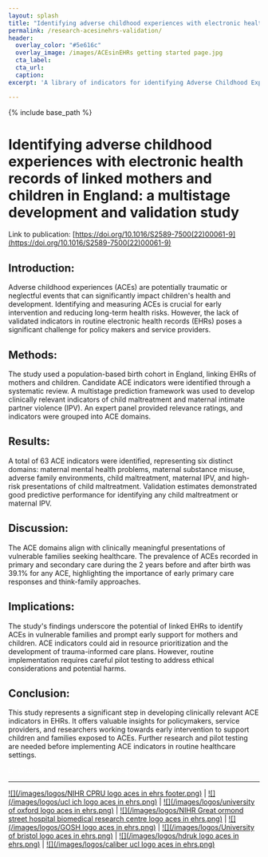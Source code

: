 ```yaml
---
layout: splash
title: "Identifying adverse childhood experiences with electronic health records of linked mothers and children in England: a multistage development and validation study"
permalink: /research-acesinehrs-validation/
header:
  overlay_color: "#5e616c"
  overlay_image: /images/ACEsinEHRs getting started page.jpg
  cta_label: 
  cta_url: 
  caption:
excerpt: 'A library of indicators for identifying Adverse Childhood Experiences (ACEs) in Electronic Health Records (EHRs) <br /> <small><a href="https://www.thelancet.com/journals/lanpub/article/PIIS2468-2667(23)00119-6/fulltext">New study out in Lancet Public Health!</a></small><br /><br /> {::nomarkdown}<iframe style="display: inline-block;" src=" " frameborder="0" scrolling="0" width="160px" height="30px"></iframe> <iframe style="display: inline-block;" src="" frameborder="0" scrolling="0" width="158px" height="30px"></iframe>{:/nomarkdown}'

---
```


{% include base_path %}

# Identifying adverse childhood experiences with electronic health records of linked mothers and children in England: a multistage development and validation study

Link to publication: [https://doi.org/10.1016/S2589-7500(22)00061-9](https://doi.org/10.1016/S2589-7500(22)00061-9)

## Introduction:
Adverse childhood experiences (ACEs) are potentially traumatic or neglectful events that can significantly impact children's health and development. Identifying and measuring ACEs is crucial for early intervention and reducing long-term health risks. However, the lack of validated indicators in routine electronic health records (EHRs) poses a significant challenge for policy makers and service providers.

## Methods:
The study used a population-based birth cohort in England, linking EHRs of mothers and children. Candidate ACE indicators were identified through a systematic review. A multistage prediction framework was used to develop clinically relevant indicators of child maltreatment and maternal intimate partner violence (IPV). An expert panel provided relevance ratings, and indicators were grouped into ACE domains.

## Results:
A total of 63 ACE indicators were identified, representing six distinct domains: maternal mental health problems, maternal substance misuse, adverse family environments, child maltreatment, maternal IPV, and high-risk presentations of child maltreatment. Validation estimates demonstrated good predictive performance for identifying any child maltreatment or maternal IPV.

## Discussion:
The ACE domains align with clinically meaningful presentations of vulnerable families seeking healthcare. The prevalence of ACEs recorded in primary and secondary care during the 2 years before and after birth was 39.1% for any ACE, highlighting the importance of early primary care responses and think-family approaches.

## Implications:
The study's findings underscore the potential of linked EHRs to identify ACEs in vulnerable families and prompt early support for mothers and children. ACE indicators could aid in resource prioritization and the development of trauma-informed care plans. However, routine implementation requires careful pilot testing to address ethical considerations and potential harms.

## Conclusion:
This study represents a significant step in developing clinically relevant ACE indicators in EHRs. It offers valuable insights for policymakers, service providers, and researchers working towards early intervention to support children and families exposed to ACEs. Further research and pilot testing are needed before implementing ACE indicators in routine healthcare settings.

<span style="color:white"> Dr Shabeer Syed, Clinical Psychologist & Senior Research Associate </span>

---

  [![](/images/logos/NIHR CPRU logo aces in ehrs footer.png)](https://www.ucl.ac.uk/children-policy-research/) | [![](/images/logos/ucl ich logo aces in ehrs.png)](https://www.ucl.ac.uk/child-health/great-ormond-street-institute-child-health-0) | [![](/images/logos/university of oxford logo aces in ehrs.png)](https://www.ox.ac.uk/) | [![](/images/logos/NIHR Great ormond street hospital biomedical research centre logo aces in ehrs.png)](https://www.gosh.nhs.uk/our-research/our-research-infrastructure/nihr-great-ormond-street-hospital-brc/) | [![](/images/logos/GOSH logo aces in ehrs.png)](https://www.gosh.nhs.uk/) | [![](/images/logos/University of bristol logo aces in ehrs.png)](https://www.bristol.ac.uk/) | [![](/images/logos/hdruk logo aces in ehrs.png)](https://www.hdruk.ac.uk/) | [![](/images/logos/caliber ucl logo aces in ehrs.png)](https://www.ucl.ac.uk/health-informatics/research/caliber) 

 <!-- Google tag (gtag.js) -->
<script async src="https://www.googletagmanager.com/gtag/js?id=G-HKLPGD444V"></script>
<script>
  window.dataLayer = window.dataLayer || [];
  function gtag(){dataLayer.push(arguments);}
  gtag('js', new Date());

  gtag('config', 'G-HKLPGD444V');
</script>